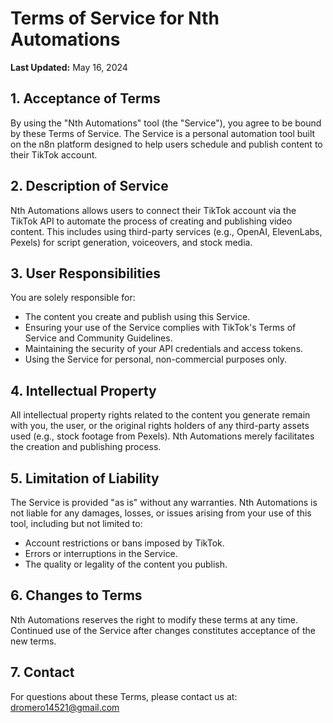 # Terms of Service for Nth Automations

**Last Updated:** May 16, 2024

## 1. Acceptance of Terms

By using the "Nth Automations" tool (the "Service"), you agree to be bound by these Terms of Service. The Service is a personal automation tool built on the n8n platform designed to help users schedule and publish content to their TikTok account.

## 2. Description of Service

Nth Automations allows users to connect their TikTok account via the TikTok API to automate the process of creating and publishing video content. This includes using third-party services (e.g., OpenAI, ElevenLabs, Pexels) for script generation, voiceovers, and stock media.

## 3. User Responsibilities

You are solely responsible for:
- The content you create and publish using this Service.
- Ensuring your use of the Service complies with TikTok's Terms of Service and Community Guidelines.
- Maintaining the security of your API credentials and access tokens.
- Using the Service for personal, non-commercial purposes only.

## 4. Intellectual Property

All intellectual property rights related to the content you generate remain with you, the user, or the original rights holders of any third-party assets used (e.g., stock footage from Pexels). Nth Automations merely facilitates the creation and publishing process.

## 5. Limitation of Liability

The Service is provided "as is" without any warranties. Nth Automations is not liable for any damages, losses, or issues arising from your use of this tool, including but not limited to:
- Account restrictions or bans imposed by TikTok.
- Errors or interruptions in the Service.
- The quality or legality of the content you publish.

## 6. Changes to Terms

Nth Automations reserves the right to modify these terms at any time. Continued use of the Service after changes constitutes acceptance of the new terms.

## 7. Contact

For questions about these Terms, please contact us at: dromero14521@gmail.com
